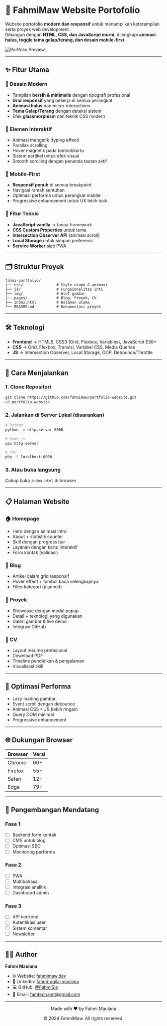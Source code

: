 # 🚀 FahmiMaw Website Portofolio  

Website portofolio **modern dan responsif** untuk menampilkan keterampilan serta proyek web development.  
Dibangun dengan **HTML, CSS, dan JavaScript murni**, dilengkapi **animasi halus, toggle tema gelap/terang, dan desain mobile-first**.  

![Portfolio Preview](img/preview.png)  

---

## ✨ Fitur Utama  

### 🎨 Desain Modern  
- Tampilan **bersih & minimalis** dengan tipografi profesional  
- **Grid responsif** yang bekerja di semua perangkat  
- **Animasi halus** dan micro-interactions  
- **Tema Gelap/Terang** dengan deteksi sistem  
- Efek **glassmorphism** dan teknik CSS modern  

### 🌟 Elemen Interaktif  
- Animasi mengetik (typing effect)  
- Parallax scrolling  
- Hover magnetik pada tombol/kartu  
- Sistem partikel untuk efek visual  
- Smooth scrolling dengan penanda tautan aktif  

### 📱 Mobile-First  
- **Responsif penuh** di semua breakpoint  
- Navigasi ramah sentuhan  
- Optimasi performa untuk perangkat mobile  
- Progressive enhancement untuk UX lebih baik  

### 🔧 Fitur Teknis  
- **JavaScript vanilla** → tanpa framework  
- **CSS Custom Properties** untuk tema  
- **Intersection Observer API** (animasi scroll)  
- **Local Storage** untuk simpan preferensi  
- **Service Worker** siap PWA  

---

## 🗂️ Struktur Proyek  

```
fahmi-portfolio/
├── css/               # Style utama & animasi
├── js/                # Fungsionalitas inti
├── img/               # Aset gambar
├── pages/             # Blog, Proyek, CV
├── index.html         # Halaman utama
└── README.md          # Dokumentasi proyek
```

---

## 🛠️ Teknologi  

- **Frontend** → HTML5, CSS3 (Grid, Flexbox, Variables), JavaScript ES6+  
- **CSS** → Grid, Flexbox, Transisi, Variabel CSS, Media Queries  
- **JS** → Intersection Observer, Local Storage, OOP, Debounce/Throttle  

---

## 🚀 Cara Menjalankan  

### 1. Clone Repositori  
```bash
git clone https://github.com/fahmimaw/portfolio-website.git
cd portfolio-website
```

### 2. Jalankan di Server Lokal (disarankan)  
```bash
# Python
python -m http.server 8000

# Node.js
npx http-server

# PHP
php -S localhost:8000
```

### 3. Atau buka langsung  
Cukup buka `index.html` di browser  

---

## 📋 Halaman Website  

### 🏠 Homepage  
- Hero dengan animasi intro  
- About + statistik counter  
- Skill dengan progress bar  
- Layanan dengan kartu interaktif  
- Form kontak (validasi)  

### 📝 Blog  
- Artikel dalam grid responsif  
- Hover effect + tombol baca selengkapnya  
- Filter kategori (planned)  

### 💼 Proyek  
- Showcase dengan modal popup  
- Detail + teknologi yang digunakan  
- Galeri gambar & live demo  
- Integrasi GitHub  

### 📄 CV  
- Layout resume profesional  
- Download PDF  
- Timeline pendidikan & pengalaman  
- Visualisasi skill  

---

## 🎯 Optimasi Performa  
- Lazy loading gambar  
- Event scroll dengan debounce  
- Animasi CSS > JS (lebih ringan)  
- Query DOM minimal  
- Progressive enhancement  

---

## 🌐 Dukungan Browser  

| Browser | Versi |
|---------|-------|
| Chrome  | 60+   |
| Firefox | 55+   |
| Safari  | 12+   |
| Edge    | 79+   |

---

## 🔮 Pengembangan Mendatang  

### Fase 1  
- [ ] Backend form kontak  
- [ ] CMS untuk blog  
- [ ] Optimasi SEO  
- [ ] Monitoring performa  

### Fase 2  
- [ ] PWA  
- [ ] Multibahasa  
- [ ] Integrasi analitik  
- [ ] Dashboard admin  

### Fase 3  
- [ ] API backend  
- [ ] Autentikasi user  
- [ ] Sistem komentar  
- [ ] Newsletter  

---

## 👨‍💻 Author  

**Fahmi Maulana**  
- 🌐 Website: [fahmimaw.dev](https://fahmimaw.dev)  
- 💼 LinkedIn: [fahmi-aqila-maulana](https://www.linkedin.com/in/fahmi-aqila-maulana-2167b529a)  
- 💻 GitHub: [@FahmiSie](https://github.com/FahmiSie)  
- 📧 Email: famtech.net@gmail.com  

---

<div align="center">
  <p>Made with ❤️ by Fahmi Maulana</p>
  <p>© 2024 FahmiMaw. All rights reserved.</p>
</div>
